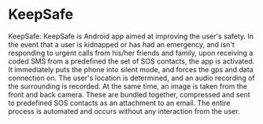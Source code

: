 KeepSafe
========

KeepSafe: KeepSafe is Android app aimed at improving the user's safety. In the event that a user is kidnapped or has had an emergency, and isn't responding to urgent calls from his/her friends and family, upon receiving a coded SMS from a predefined the set of SOS contacts, the app is activated. It immediately puts the phone into silent mode, and forces the gps and data connection on.  The user's location is determined, and an audio recording of the surrounding is recorded. At the same time, an image is taken from the front and back camera. These are bundled together, compressed and sent to predefined SOS contacts as an attachment to an email. The entire process is automated and occurs without any interaction from the user.
